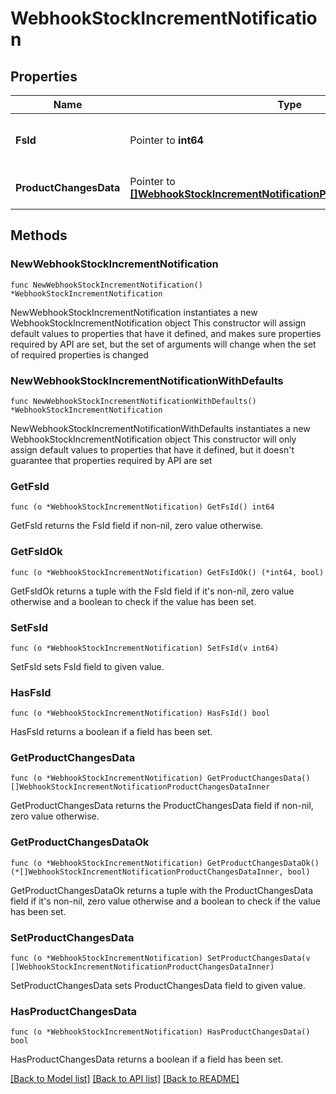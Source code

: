 # WebhookStockIncrementNotification

## Properties

Name | Type | Description | Notes
------------ | ------------- | ------------- | -------------
**FsId** | Pointer to **int64** | Fulfillment service unique identifier | [optional] 
**ProductChangesData** | Pointer to [**[]WebhookStockIncrementNotificationProductChangesDataInner**](WebhookStockIncrementNotificationProductChangesDataInner.md) | Products changes data | [optional] 

## Methods

### NewWebhookStockIncrementNotification

`func NewWebhookStockIncrementNotification() *WebhookStockIncrementNotification`

NewWebhookStockIncrementNotification instantiates a new WebhookStockIncrementNotification object
This constructor will assign default values to properties that have it defined,
and makes sure properties required by API are set, but the set of arguments
will change when the set of required properties is changed

### NewWebhookStockIncrementNotificationWithDefaults

`func NewWebhookStockIncrementNotificationWithDefaults() *WebhookStockIncrementNotification`

NewWebhookStockIncrementNotificationWithDefaults instantiates a new WebhookStockIncrementNotification object
This constructor will only assign default values to properties that have it defined,
but it doesn't guarantee that properties required by API are set

### GetFsId

`func (o *WebhookStockIncrementNotification) GetFsId() int64`

GetFsId returns the FsId field if non-nil, zero value otherwise.

### GetFsIdOk

`func (o *WebhookStockIncrementNotification) GetFsIdOk() (*int64, bool)`

GetFsIdOk returns a tuple with the FsId field if it's non-nil, zero value otherwise
and a boolean to check if the value has been set.

### SetFsId

`func (o *WebhookStockIncrementNotification) SetFsId(v int64)`

SetFsId sets FsId field to given value.

### HasFsId

`func (o *WebhookStockIncrementNotification) HasFsId() bool`

HasFsId returns a boolean if a field has been set.

### GetProductChangesData

`func (o *WebhookStockIncrementNotification) GetProductChangesData() []WebhookStockIncrementNotificationProductChangesDataInner`

GetProductChangesData returns the ProductChangesData field if non-nil, zero value otherwise.

### GetProductChangesDataOk

`func (o *WebhookStockIncrementNotification) GetProductChangesDataOk() (*[]WebhookStockIncrementNotificationProductChangesDataInner, bool)`

GetProductChangesDataOk returns a tuple with the ProductChangesData field if it's non-nil, zero value otherwise
and a boolean to check if the value has been set.

### SetProductChangesData

`func (o *WebhookStockIncrementNotification) SetProductChangesData(v []WebhookStockIncrementNotificationProductChangesDataInner)`

SetProductChangesData sets ProductChangesData field to given value.

### HasProductChangesData

`func (o *WebhookStockIncrementNotification) HasProductChangesData() bool`

HasProductChangesData returns a boolean if a field has been set.


[[Back to Model list]](../README.md#documentation-for-models) [[Back to API list]](../README.md#documentation-for-api-endpoints) [[Back to README]](../README.md)


